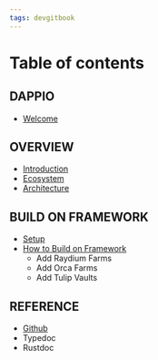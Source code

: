 ```yaml
---
tags: devgitbook
---
```


# Table of contents

## DAPPIO
  - [Welcome](welcome.md)

## OVERVIEW
  - [Introduction](introduction.md)
  - [Ecosystem](ecosystem.md)
  - [Architecture](architecture.md)

## BUILD ON FRAMEWORK
  - [Setup](setup.md)
  - [How to Build on Framework](how-to-build-on-framework.md)
    - Add Raydium Farms
    - Add Orca Farms
    - Add Tulip Vaults

## REFERENCE
  - [Github](github.md)
  - Typedoc
  - Rustdoc


